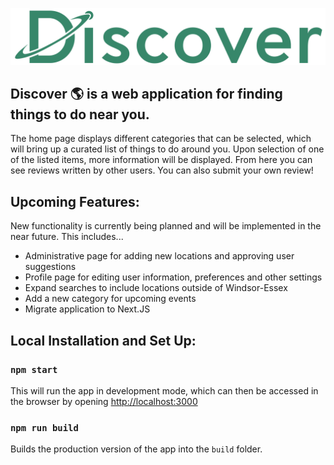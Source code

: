 ![Discover Logo](./src/assets/discover-logo.png)

## Discover :earth_americas: is a web application for finding things to do near you.

The home page displays different categories that can be selected, which will bring up a curated list of things to do around you. Upon selection of one of the listed items, more information will be displayed. From here you can see reviews written by other users. You can also submit your own review!

## Upcoming Features:

New functionality is currently being planned and will be implemented in the near future. This includes...

-   Administrative page for adding new locations and approving user suggestions
-   Profile page for editing user information, preferences and other settings
-   Expand searches to include locations outside of Windsor-Essex
-   Add a new category for upcoming events
-   Migrate application to Next.JS

## Local Installation and Set Up:

### `npm start`

This will run the app in development mode, which can then be accessed in the browser by opening [http://localhost:3000](http://localhost:3000)

### `npm run build`

Builds the production version of the app into the `build` folder.

